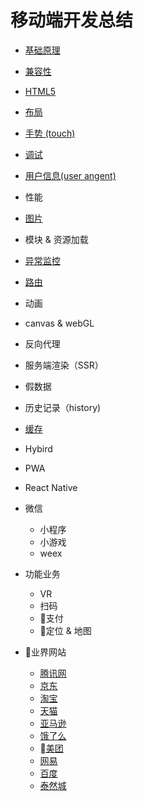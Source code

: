 # 移动端开发总结

* [基础原理](./Basic.md)

* [兼容性](./Compatibility.md)

* [HTML5](./HTML5.md)

* [布局](./Layout.md)

* [手势 (touch)](./Touch.md)
  
* [调试](./Debug.md)

* [用户信息(user angent)](./UserAgent.md)

* 性能

* [图片](./Image.md)

* 模块 & 资源加载

* [异常监控](./Monitor.md)

* [路由](./Router.md)

* 动画

* canvas & webGL

* 反向代理

* 服务端渲染（SSR）

* 假数据

* 历史记录（history)

* [缓存](./Cache.md)

* Hybird

* PWA

* React Native

* 微信
  * 小程序
  * 小游戏
  * weex

* 功能业务
  * VR
  * 扫码
  * 支付
  * 定位 & 地图
  
* 业界网站
  * [腾讯网](https://xw.qq.com/index.htm)
  * [京东](http://m.jd.com/)
  * [淘宝](https://h5.m.taobao.com/#index)
  * [天猫](https://www.tmall.com/#/main)
  * [亚马逊](https://www.amazon.cn/)
  * [饿了么](https://h5.ele.me/msite/)
  * [美团](http://i.meituan.com/)
  * [网易](http://news.163.com/mobile/)
  * [百度](https://www.baidu.com/)
  * [泰然城](https://wx.trc.com/homeIndex)